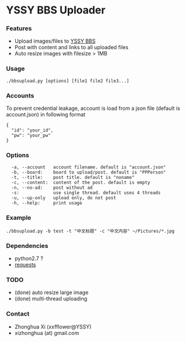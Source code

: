 # YSSY BBS Uploader

### Features
* Upload images/files to [YSSY BBS](https://bbs.sjtu.edu.cn)
* Post with content and links to all uploaded files
* Auto resize images with filesize > 1MB

### Usage
```
./bbsupload.py [options] [file1 file2 file3...]
```

### Accounts
To prevent credential leakage, account is load from a json file (default is account.json) in following format
```
{
  "id": "your_id",
  "pw": "your_pw"
}
```

### Options
```
  -a, --account   account filename. default is "account.json"
  -b, --board:    board to upload/post. default is "PPPerson"
  -t, --title:    post title. default is "noname"
  -c, --content:  content of the post. default is empty
  -n, --no-ad:    post without ad
  -s:             use single thread. default uses 4 threads
  -u, --up-only   upload only, do not post
  -h, --help:     print usage
```

### Example
```
./bbsupload.py -b test -t "中文标题" -c "中文内容" ~/Pictures/*.jpg
```

### Dependencies
* python2.7 ?
* [requests](http://docs.python-requests.org/en/master/)

### TODO
* (done) auto resize large image 
* (done) multi-thread uploading

### Contact
* Zhonghua Xi (xxfflower@YSSY)
* xizhonghua (at) gmail.com
